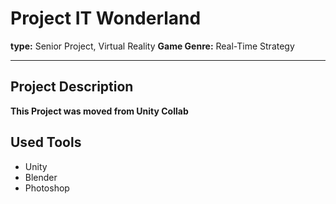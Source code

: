 # Project IT Wonderland
**type:** Senior Project, Virtual Reality
**Game Genre:** Real-Time Strategy

--------------------------------------------------------
## Project Description
**This Project was moved from Unity Collab**

## Used Tools
- Unity
- Blender
- Photoshop
